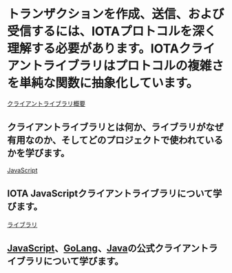 # トランザクションを作成、送信、および受信するには、IOTAプロトコルを深く理解する必要があります。IOTAクライアントライブラリはプロトコルの複雑さを単純な関数に抽象化しています。

[クライアントライブラリ概要](/0.1/introduction/overview.md)
## クライアントライブラリとは何か、ライブラリがなぜ有用なのか、そしてどのプロジェクトで使われているかを学びます。

[JavaScript](root://iota-js/0.1/introduction/overview.md)
## IOTA JavaScriptクライアントライブラリについて学びます。

[ライブラリ](/0.1/introduction/overview.md)
## [JavaScript](root://iota-js/0.1/introduction/overview.md)、[GoLang](root://iota-go/0.1/introduction/overview.md)、[Java](root://iota-java/0.1/introduction/overview.md)の公式クライアントライブラリについて学びます。
